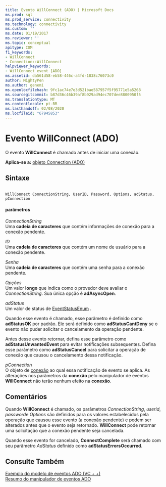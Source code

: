 ```yaml
---
title: Evento WillConnect (ADO) | Microsoft Docs
ms.prod: sql
ms.prod_service: connectivity
ms.technology: connectivity
ms.custom: ''
ms.date: 01/19/2017
ms.reviewer: ''
ms.topic: conceptual
apitype: COM
f1_keywords:
- WillConnect
- Connection::WillConnect
helpviewer_keywords:
- WillConnect event [ADO]
ms.assetid: da561d58-eb58-446c-a4fd-1838c76073c0
author: MightyPen
ms.author: genemi
ms.openlocfilehash: 9fc1ac74e7e3d521bae587957f5f95771e5a5268
ms.sourcegitcommit: b87d36c46b39af8b929ad94ec707dee8800950f5
ms.translationtype: MT
ms.contentlocale: pt-BR
ms.lasthandoff: 02/08/2020
ms.locfileid: "67945853"
---
```

# <a name="willconnect-event-ado"></a>Evento WillConnect (ADO)
O evento **WillConnect** é chamado antes de iniciar uma conexão.  
  
 **Aplica-se a:** [objeto Connection (ADO)](../../../ado/reference/ado-api/connection-object-ado.md)  
  
## <a name="syntax"></a>Sintaxe  
  
```  
  
WillConnect ConnectionString, UserID, Password, Options, adStatus, pConnection  
```  
  
#### <a name="parameters"></a>parâmetros  
 *ConnectionString*  
 Uma **cadeia de caracteres** que contém informações de conexão para a conexão pendente.  
  
 *ID*  
 Uma **cadeia de caracteres** que contém um nome de usuário para a conexão pendente.  
  
 *Senha*  
 Uma **cadeia de caracteres** que contém uma senha para a conexão pendente.  
  
 *Opções*  
 Um valor **longo** que indica como o provedor deve avaliar o *ConnectionString*. Sua única opção é **adAsyncOpen**.  
  
 *adStatus*  
 Um valor de status de [EventStatusEnum](../../../ado/reference/ado-api/eventstatusenum.md) .  
  
 Quando esse evento é chamado, esse parâmetro é definido como **adStatusOK** por padrão. Ele será definido como **adStatusCantDeny** se o evento não puder solicitar o cancelamento da operação pendente.  
  
 Antes desse evento retornar, defina esse parâmetro como **adStatusUnwantedEvent** para evitar notificações subsequentes. Defina esse parâmetro como **adStatusCancel** para solicitar a operação de conexão que causou o cancelamento dessa notificação.  
  
 *pConnection*  
 O objeto de [conexão](../../../ado/reference/ado-api/connection-object-ado.md) ao qual essa notificação de evento se aplica. As alterações nos parâmetros da **conexão** pelo manipulador de eventos **WillConnect** não terão nenhum efeito na **conexão**.  
  
## <a name="remarks"></a>Comentários  
 Quando **WillConnect** é chamado, os parâmetros *ConnectionString*, *userid*, *password*e *Options* são definidos para os valores estabelecidos pela operação que causou esse evento (a conexão pendente) e podem ser alterados antes que o evento seja retornado. **WillConnect** pode retornar uma solicitação que a conexão pendente seja cancelada.  
  
 Quando esse evento for cancelado, **ConnectComplete** será chamado com seu parâmetro *AdStatus* definido como **adStatusErrorsOccurred**.  
  
## <a name="see-also"></a>Consulte Também  
 [Exemplo do modelo de eventos ADO (VC + +)](../../../ado/reference/ado-api/ado-events-model-example-vc.md)   
 [Resumo do manipulador de eventos ADO](../../../ado/guide/data/ado-event-handler-summary.md)
